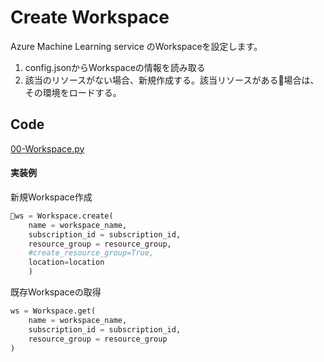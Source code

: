 # Create Workspace
Azure Machine Learning service のWorkspaceを設定します。

1. config.jsonからWorkspaceの情報を読み取る
2. 該当のリソースがない場合、新規作成する。該当リソースがある場合は、その環境をロードする。

## Code ##
[00-Workspace.py](../code/aml_service/00-Workspace.py)

#### 実装例

新規Workspace作成
```python
ws = Workspace.create(
    name = workspace_name,
    subscription_id = subscription_id,
    resource_group = resource_group,
    #create_resource_group=True,
    location=location
    )
```


既存Workspaceの取得
```python
ws = Workspace.get(
    name = workspace_name,
    subscription_id = subscription_id,
    resource_group = resource_group
)
```
            



